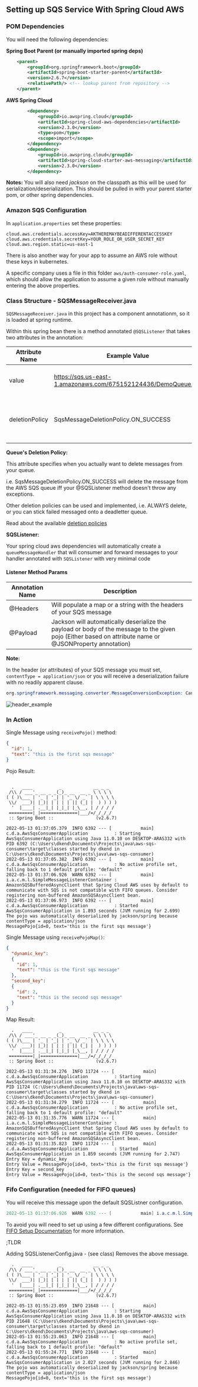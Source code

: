 ## Setting up SQS Service With Spring Cloud AWS

### POM Dependencies
You will need the following dependencies:

**Spring Boot Parent (or manually imported spring deps)**
```xml
    <parent>
        <groupId>org.springframework.boot</groupId>
        <artifactId>spring-boot-starter-parent</artifactId>
        <version>2.6.7</version>
        <relativePath/> <!-- lookup parent from repository -->
    </parent>
```

**AWS Spring Cloud**
```xml
        <dependency>
            <groupId>io.awspring.cloud</groupId>
            <artifactId>spring-cloud-aws-dependencies</artifactId>
            <version>2.3.0</version>
            <type>pom</type>
            <scope>import</scope>
        </dependency>
        <dependency>
            <groupId>io.awspring.cloud</groupId>
            <artifactId>spring-cloud-starter-aws-messaging</artifactId>
            <version>2.3.0</version>
        </dependency>
```

**Notes:**
You will also need _jackson_ on the classpath as this will be used for serialization/deserialization. This should be pulled in with your parent starter pom, or other spring dependencies.



### Amazon SQS Configuration

In `application.properties` set these properties:
```properties
cloud.aws.credentials.accessKey=AKTHEREMAYBEADIFFERENTACCESSKEY
cloud.aws.credentials.secretKey=YOUR_ROLE_OR_USER_SECRET_KEY
cloud.aws.region.static=us-east-1
```

There is also another way for your app to assume an AWS role without these keys in kubernetes.

A specific company uses a file in this folder `aws/auth-consumer-role.yaml`, which should allow the application to assume a given role without manually entering the above properties.

### Class Structure - SQSMessageReceiver.java 
`SQSMessageReceiver.java` in this project has a component annotationm, so it is loaded at spring runtime.

Within this spring bean there is a method annotated `@SQSListener` that takes two attributes in the annotation:

| Attribute Name | Example Value | Description |
| -------------- | ------------- | ------------|
| value          | https://sqs.us-east-1.amazonaws.com/675152124436/DemoQueue.fifo | HTTP Endpoint of your AWS SQS Queue |
| deletionPolicy | SqsMessageDeletionPolicy.ON_SUCCESS | The deletion policy for messages in the queue |


**Queue's Deletion Policy:**

This attribute specifies when you actually want to delete messages from your queue.

i.e.
SqsMessageDeletionPolicy.ON_SUCCESS will delete the message from the AWS SQS queue iff your @SQSListener method doesn't throw any exceptions.

Other deletion policies can be used and implemented, i.e. ALWAYS delete, or you can stick failed messaged onto a deadletter queue.

Read about the available [deletion policies](https://javadoc.io/doc/org.springframework.cloud/spring-cloud-aws-messaging/2.1.3.RELEASE/org/springframework/cloud/aws/messaging/listener/SqsMessageDeletionPolicy.html)


**SQSListener:**

Your spring cloud aws dependencies will automatically create a `queueMessageHandler` that will 
consumer and forward messages to your handler annotated with `SQSListener` with very minimal code

#### Listener Method Params
| Annotation Name |  Description |
| -------------- |  ------------|
| @Headers       | Will populate a map or a string with the headers of your SQS message |
| @Payload       | Jackson will automatically deserialize the payload or body of the message to the given pojo (Either based on attribute name or @JSONProperty annotation)|

**Note:** 

In the header (or attributes) of your SQS message you must set, 
`contentType = application/json` or you will receive a deserialization failure with no readily apparent clause.
```java
org.springframework.messaging.converter.MessageConversionException: Cannot convert from [java.lang.String] to [com.dustinkendall.awssqsconsumer.domain.MessagePojo] for GenericMessage
```

![header_example](./src/main/resources/contentTypeHeader.PNG)

### In Action

Single Message using `receivePojo()` method:
```json
{
  "id": 1,
  "text": "this is the first sqs message"
}
```

Pojo Result:
```

  .   ____          _            __ _ _
 /\\ / ___'_ __ _ _(_)_ __  __ _ \ \ \ \
( ( )\___ | '_ | '_| | '_ \/ _` | \ \ \ \
 \\/  ___)| |_)| | | | | || (_| |  ) ) ) )
  '  |____| .__|_| |_|_| |_\__, | / / / /
 =========|_|==============|___/=/_/_/_/
 :: Spring Boot ::                (v2.6.7)

2022-05-13 01:37:05.379  INFO 6392 --- [           main] c.d.a.AwsSqsConsumerApplication          : Starting AwsSqsConsumerApplication using Java 11.0.10 on DESKTOP-ARAS332 with PID 6392 (C:\Users\dkend\Documents\Projects\java\aws-sqs-consumer\target\classes started by dkend in C:\Users\dkend\Documents\Projects\java\aws-sqs-consumer)
2022-05-13 01:37:05.382  INFO 6392 --- [           main] c.d.a.AwsSqsConsumerApplication          : No active profile set, falling back to 1 default profile: "default"
2022-05-13 01:37:06.926  WARN 6392 --- [           main] i.a.c.m.l.SimpleMessageListenerContainer : AmazonSQSBufferedAsyncClient that Spring Cloud AWS uses by default to communicate with SQS is not compatible with FIFO queues. Consider registering non-buffered AmazonSQSAsyncClient bean.
2022-05-13 01:37:06.973  INFO 6392 --- [           main] c.d.a.AwsSqsConsumerApplication          : Started AwsSqsConsumerApplication in 1.893 seconds (JVM running for 2.699)
The pojo was automatically deserialized by jackson/spring because 
contentType = application/json
MessagePojo{id=0, text='this is the first sqs message'}
```

Single Message using `receivePojoMap()`:
```json
{
  "dynamic_key":
  {
    "id": 1,
    "text": "this is the first sqs message"
  },
  "second_key":
  {
    "id": 2,
    "text": "this is the second sqs message"
  }
}
```
Map Result: 
```
  .   ____          _            __ _ _
 /\\ / ___'_ __ _ _(_)_ __  __ _ \ \ \ \
( ( )\___ | '_ | '_| | '_ \/ _` | \ \ \ \
 \\/  ___)| |_)| | | | | || (_| |  ) ) ) )
  '  |____| .__|_| |_|_| |_\__, | / / / /
 =========|_|==============|___/=/_/_/_/
 :: Spring Boot ::                (v2.6.7)

2022-05-13 01:31:34.276  INFO 11724 --- [           main] c.d.a.AwsSqsConsumerApplication          : Starting AwsSqsConsumerApplication using Java 11.0.10 on DESKTOP-ARAS332 with PID 11724 (C:\Users\dkend\Documents\Projects\java\aws-sqs-consumer\target\classes started by dkend in C:\Users\dkend\Documents\Projects\java\aws-sqs-consumer)
2022-05-13 01:31:34.279  INFO 11724 --- [           main] c.d.a.AwsSqsConsumerApplication          : No active profile set, falling back to 1 default profile: "default"
2022-05-13 01:31:35.776  WARN 11724 --- [           main] i.a.c.m.l.SimpleMessageListenerContainer : AmazonSQSBufferedAsyncClient that Spring Cloud AWS uses by default to communicate with SQS is not compatible with FIFO queues. Consider registering non-buffered AmazonSQSAsyncClient bean.
2022-05-13 01:31:35.823  INFO 11724 --- [           main] c.d.a.AwsSqsConsumerApplication          : Started AwsSqsConsumerApplication in 1.859 seconds (JVM running for 2.747)
Entry Key = dynamic_key
Entry Value = MessagePojo{id=0, text='this is the first sqs message'}
Entry Key = second_key
Entry Value = MessagePojo{id=0, text='this is the second sqs message'}

```

### Fifo Configuration (needed for FIFO queues)

You will receive this message upon the default SQSListner configuration.

```java
2022-05-13 01:37:06.926  WARN 6392 --- [           main] i.a.c.m.l.SimpleMessageListenerContainer : AmazonSQSBufferedAsyncClient that Spring Cloud AWS uses by default to communicate with SQS is not compatible with FIFO queues. Consider registering non-buffered AmazonSQSAsyncClient bean.
```

To avoid you will need to set up using a few different configurations. See 
[FIFO Setup Documentation](https://docs.awspring.io/spring-cloud-aws/docs/2.4.0/reference/html/index.html#fifo-queue-support) for more information.

;TLDR

Adding SQSListenerConfig.java - (see class)
Removes the above message.

```
  .   ____          _            __ _ _
 /\\ / ___'_ __ _ _(_)_ __  __ _ \ \ \ \
( ( )\___ | '_ | '_| | '_ \/ _` | \ \ \ \
 \\/  ___)| |_)| | | | | || (_| |  ) ) ) )
  '  |____| .__|_| |_|_| |_\__, | / / / /
 =========|_|==============|___/=/_/_/_/
 :: Spring Boot ::                (v2.6.7)

2022-05-13 01:55:23.059  INFO 21648 --- [           main] c.d.a.AwsSqsConsumerApplication          : Starting AwsSqsConsumerApplication using Java 11.0.10 on DESKTOP-ARAS332 with PID 21648 (C:\Users\dkend\Documents\Projects\java\aws-sqs-consumer\target\classes started by dkend in C:\Users\dkend\Documents\Projects\java\aws-sqs-consumer)
2022-05-13 01:55:23.063  INFO 21648 --- [           main] c.d.a.AwsSqsConsumerApplication          : No active profile set, falling back to 1 default profile: "default"
2022-05-13 01:55:24.771  INFO 21648 --- [           main] c.d.a.AwsSqsConsumerApplication          : Started AwsSqsConsumerApplication in 2.027 seconds (JVM running for 2.846)
The pojo was automatically deserialized by jackson/spring because 
contentType = application/json
MessagePojo{id=0, text='this is the first sqs message'}

```



